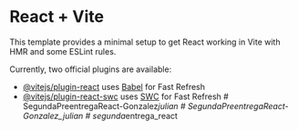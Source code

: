 # React + Vite

This template provides a minimal setup to get React working in Vite with HMR and some ESLint rules.

Currently, two official plugins are available:

- [@vitejs/plugin-react](https://github.com/vitejs/vite-plugin-react/blob/main/packages/plugin-react/README.md) uses [Babel](https://babeljs.io/) for Fast Refresh
- [@vitejs/plugin-react-swc](https://github.com/vitejs/vite-plugin-react-swc) uses [SWC](https://swc.rs/) for Fast Refresh
#   S e g u n d a P r e e n t r e g a R e a c t - G o n z a l e z _ j u l i a n  
 # SegundaPreentregaReact-Gonzalez_julian
#   s e g u n d a _ e n t r e g a _ r e a c t  
 
